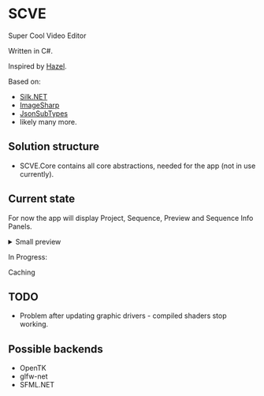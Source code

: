 # SCVE

Super Cool Video Editor

Written in C#.

Inspired by [Hazel](https://github.com/TheCherno/Hazel).

Based on:

- [Silk.NET](https://github.com/dotnet/Silk.NET)
- [ImageSharp](https://github.com/SixLabors/ImageSharp)
- [JsonSubTypes](https://github.com/manuc66/JsonSubTypes)
- likely many more.

## Solution structure

- SCVE.Core contains all core abstractions, needed for the app (not in use currently).

## Current state

For now the app will display Project, Sequence, Preview and Sequence Info Panels.

<details>
<summary>Small preview</summary>

https://user-images.githubusercontent.com/44116740/149838459-65471b04-2960-4ba9-83f4-7fea665ee06b.mp4

</details>

In Progress:

Caching

## TODO

- Problem after updating graphic drivers - compiled shaders stop working.

## Possible backends

- OpenTK
- glfw-net
- SFML.NET
